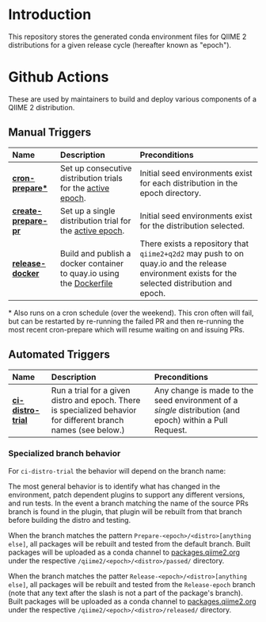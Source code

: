 # Introduction
This repository stores the generated conda environment files for QIIME 2 distributions for a given release cycle (hereafter known as "epoch").


# Github Actions
These are used by maintainers to build and deploy various components of a QIIME 2 distribution.

## Manual Triggers
| **Name** | **Description** | **Preconditions** |
| :--- | :--- | :--- |
| [**cron-prepare\***](https://github.com/qiime2/distributions/actions/workflows/cron-prepare.yaml) | Set up consecutive distribution trials for the [active epoch](https://github.com/qiime2/distributions/blob/dev/data.yaml#L2). | Initial seed environments exist for each distribution in the epoch directory. |
| [**create-prepare-pr**](https://github.com/qiime2/distributions/actions/workflows/create-prepare-pr.yaml) | Set up a single distribution trial for the [active epoch](https://github.com/qiime2/distributions/blob/dev/data.yaml#L2). | Initial seed environments exist for the distribution selected. |
| [**release-docker**](https://github.com/qiime2/distributions/actions/workflows/release-docker.yaml) | Build and publish a docker container to quay.io using the [Dockerfile](https://github.com/qiime2/distributions/blob/dev/Dockerfile)| There exists a repository that `qiime2+q2d2` may push to on quay.io and the release environment exists for the selected distribution and epoch. |

\* Also runs on a cron schedule (over the weekend). This cron often will fail, but can be restarted by re-running the failed PR and then re-running the most recent cron-prepare which will resume waiting on and issuing PRs.

## Automated Triggers
| **Name** | **Description** | **Preconditions** |
| :--- | :--- | :--- |
| [**ci-distro-trial**](https://github.com/qiime2/distributions/actions/workflows/cron-prepare.yaml) | Run a trial for a given distro and epoch. There is specialized behavior for different branch names (see below.) | Any change is made to the seed environment of a *single* distribution (and epoch) within a Pull Request. |

### Specialized branch behavior
For `ci-distro-trial` the behavior will depend on the branch name:

The most general behavior is to identify what has changed in the environment, patch dependent plugins to support any different versions, and run tests. In the event a branch matching the name of the source PRs branch is found in the plugin, that plugin will be rebuilt from that branch before building the distro and testing.

When the branch matches the pattern `Prepare-<epoch>/<distro>[anything else]`,
all packages will be rebuilt and tested from the default branch. Built packages will be uploaded as a conda channel to [packages.qiime2.org](https://packages.qiime2.org/qiime2) under the respective `/qiime2/<epoch>/<distro>/passed/` directory.

When the branch matches the patter `Release-<epoch>/<distro>[anything else]`,
all packages will be rebuilt and tested from the `Release-epoch` branch (note that any text after the slash is not a part of the package's branch). Built packages will be uploaded as a conda channel to [packages.qiime2.org](https://packages.qiime2.org/qiime2) under the respective `/qiime2/<epoch>/<distro>/released/` directory.
